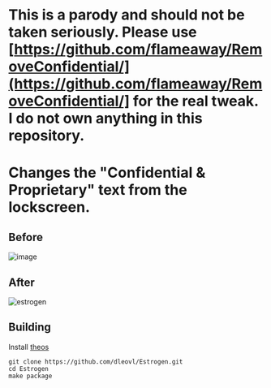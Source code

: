 # This is a parody and should not be taken seriously. Please use [https://github.com/flameaway/RemoveConfidential/](https://github.com/flameaway/RemoveConfidential/] for the real tweak. I do not own anything in this repository.
# Changes the "Confidential & Proprietary" text from the lockscreen.

## Before
![image](https://github.com/flameaway/RemoveConfidential/assets/8405067/3ab7084f-cf1f-460f-b906-eed0434c33b5)

## After
![estrogen](https://github.com/dleovl/Estrogen/assets/95427722/104777d4-0e3e-4173-84dc-78805588f861)

## Building
Install [theos](https://theos.dev/docs/installation)
```console
git clone https://github.com/dleovl/Estrogen.git
cd Estrogen
make package
```
